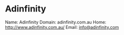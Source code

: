 
# Adinfinity

Name: Adinfinity
Domain: adinfinity.com.au
Home: http://www.adinfinity.com.au/
Email: info@adinfinity.com
